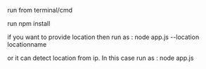 run from terminal/cmd

run npm install

if you want to provide location then run as : node app.js --location locationname

or it can detect location from ip. In this case run as : node app.js
